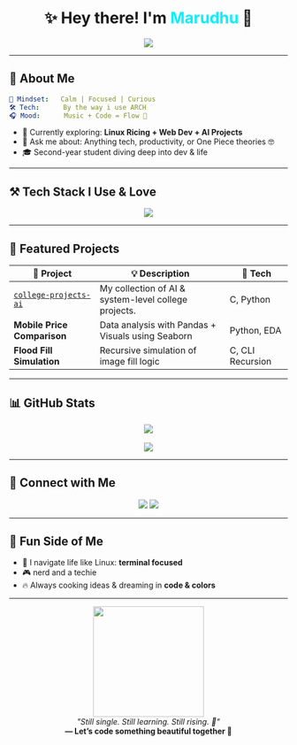 
<h1 align="center">✨ Hey there! I'm <span style="color:#00F0FF;">Marudhu</span> 👋</h1>


<div align="center">
  <img src="https://readme-typing-svg.herokuapp.com?font=Fira+Code&weight=500&size=22&pause=1200&color=00F7FF&center=true&vCenter=true&width=600&lines=Engineering+Student+in+AI+%26+Data+Science;Linux+%7C+Web+Dev+%7C+AI+Explorer;Let's+Build%2C+Learn+%26+Grow+Together!+🚀" />
</div>


---

## 🧬 About Me

```yaml
🧠 Mindset:   Calm | Focused | Curious
🛠️ Tech:      By the way i use ARCH
🎧 Mood:      Music + Code = Flow 🎵
```

- 🐧 Currently exploring: **Linux Ricing + Web Dev + AI Projects**
- 💬 Ask me about: Anything tech, productivity, or One Piece theories 🤓
- 🎓 Second-year student diving deep into dev & life

---

## ⚒️ Tech Stack I Use & Love

<div align="center">
  <img src="https://skillicons.dev/icons?i=python,java,html,css,js,c,linux,bash,git,github,vscode&perline=7" />
</div>

---

## 🚀 Featured Projects

| 🌟 Project | 💡 Description | 🔧 Tech |
|-----------|----------------|---------|
| [`college-projects-ai`](https://github.com/marudhu30/college-projects-ai) | My collection of AI & system-level college projects. | C, Python |
| **Mobile Price Comparison** | Data analysis with Pandas + Visuals using Seaborn | Python, EDA |
| **Flood Fill Simulation** | Recursive simulation of image fill logic | C, CLI Recursion |

---

## 📊 GitHub Stats

<div align="center">
  <img src="https://github-readme-stats.vercel.app/api?username=marudhu30&show_icons=true&theme=radical&rank_icon=github&custom_title=Marudhu's+Code+Stats" />
  <br/><br/>
  

 
  <img src="https://github-readme-stats.vercel.app/api/top-langs/?username=marudhu30&layout=compact&theme=radical&langs_count=10" />
</div>

---

## 💬 Connect with Me

<p align="center">
  <a href="https://github.com/marudhu30"><img src="https://img.shields.io/badge/GitHub-%2312100E.svg?style=for-the-badge&logo=github&logoColor=white"/></a>
  <a href="mailto:youremail@example.com"><img src="https://img.shields.io/badge/Email-D14836?style=for-the-badge&logo=gmail&logoColor=white" /></a>
</p>

---

## 🌠 Fun Side of Me

- 🧭 I navigate life like Linux: **terminal focused**  
- 🎮 nerd and a techie   
- 🔥 Always cooking ideas & dreaming in **code & colors**  

---

<p align="center">
  <img src="https://media.giphy.com/media/qgQUggAC3Pfv687qPC/giphy.gif" width="200"/>
  <br/>
  <i>"Still single. Still learning. Still rising. 💫"</i><br/>
  <b>— Let’s code something beautiful together 🌸</b>
</p>
